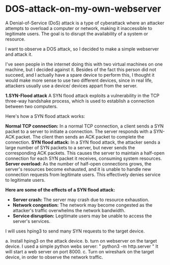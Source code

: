 # DOS-attack-on-my-own-webserver

A Denial-of-Service (DoS) attack is a type of cyberattack where an attacker attempts to overload a computer or network, making it inaccessible to legitimate users. The goal is to disrupt the availability of a system or resource.

I want to observe a DOS attack, so I decided to make a simple webserver and attack it.

I've seen people in the internet doing this with two virtual machines on one machine, but I decided against it. Besides of the fact this person did not succeed, and I actually have a spare device to perform this, I thought it would make more sense to use two different devices, since in real life, attackers usually use a device/ devices appart from the server.

**1.SYN-Flood attack**
A SYN flood attack exploits a vulnerability in the TCP three-way handshake process, which is used to establish a connection between two computers.

Here's how a SYN flood attack works:

 **Normal TCP connection:** In a normal TCP connection, a client sends a SYN packet to a server to initiate a connection. The server responds with a SYN-ACK packet. The client then sends an ACK packet to complete the connection.
 **SYN flood attack:** In a SYN flood attack, the attacker sends a large number of SYN packets to a server, but never sends the corresponding ACK packets. This causes the server to maintain a half-open connection for each SYN packet it receives, consuming system resources.
 **Server overload:** As the number of half-open connections grows, the server's resources become exhausted, and it is unable to handle new connection requests from legitimate users. This effectively denies service to legitimate users.

**Here are some of the effects of a SYN flood attack:**

* **Server crash:** The server may crash due to resource exhaustion.
* **Network congestion:** The network may become congested as the attacker's traffic overwhelms the network bandwidth.
* **Service disruption:** Legitimate users may be unable to access the server's services.


I will uses hping3 to send many SYN requests to the target device.

   a. Install hping3 on the attack device.
   b. turn on webserver on the target device.
      I used a simple python webs server: " python3 -m http.server "
      It will start a web server on port 8000.
   c. Turn on wireshark on the target device, in order to observe the network traffic.
